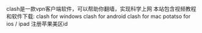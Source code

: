   clash是一款vpn客户端软件，可以帮助你翻墙，实现科学上网
  本站包含视频教程和软件下载:
  clash for windows
  clash for android
  clash for mac
  potatso for ios / ipad
  注册苹果美区id